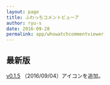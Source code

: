 ```yaml
---
layout: page
title: ふわっちコメントビューア
author: ryu-s
date: 2016-09-28
permalink: app/whowatchcommentviewer
---
```


## 最新版
[v0.1.5](https://github.com/ryu-s/TestCommentViewer/releases/download/v0.1.5/WhowatchCommentViewer_v0.1.5.zip) （2016/09/04）アイコンを追加。  
